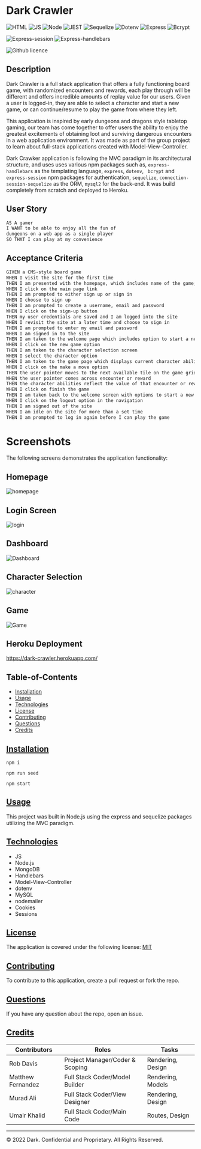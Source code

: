 # Dark Crawler

![HTML](https://img.shields.io/badge/-NODE-orange) ![JS](https://img.shields.io/badge/-JS-yellow) ![Node](https://img.shields.io/badge/-MySQL2-darkgreen)
![JEST](https://img.shields.io/badge/-SQL-darkred) ![Sequelize](https://img.shields.io/badge/-Sequelize-blue) ![Dotenv](https://img.shields.io/badge/-Dotenv-purple) ![Express](https://img.shields.io/badge/Express-indigo) ![Bcrypt](https://img.shields.io/badge/Bcrypt-white)

![Express-session](https://img.shields.io/badge/Express-session-brown) ![Express-handlebars](https://img.shields.io/badge/Express-handlebars-red) 

![Github licence](https://img.shields.io/badge/license-MIT-blue)

## Description

Dark Crawler is a full stack application that offers a fully functioning board game, with randomized encounters and rewards, each play through will be different and offers incredible amounts of replay value for our users. Given a user is logged-in, they are able to select a character and start a new game, or can continue/resume to play the game from where they left.

This application is inspired by early dungeons and dragons style tabletop gaming, our team has come together to offer users the ability to enjoy the greatest excitements of obtaining loot and surviving dangerous encounters in a web application environment. It was made as part of the group project to learn about full-stack applications created with Model-View-Controller.

Dark Crawker application is following the MVC paradigm in its architectural structure, and uses uses various npm packages such as, `express-handlebars` as the templating language, `express`, `dotenv`, ` bcrypt` and `express-session` npm packages for authentication, `sequelize`, `connection-session-sequelize` as the ORM, `mysql2` for the back-end. It was build completely from scratch and deployed to Heroku.

## User Story

```md
AS A gamer
I WANT to be able to enjoy all the fun of 
dungeons on a web app as a single player
SO THAT I can play at my convenience
```

## Acceptance Criteria

```md
GIVEN a CMS-style board game
WHEN I visit the site for the first time
THEN I am presented with the homepage, which includes name of the game; navigation links for the main page.
WHEN I click on the main page link
THEN I am prompted to either sign up or sign in
WHEN I choose to sign up
THEN I am prompted to create a username, email and password
WHEN I click on the sign-up button
THEN my user credentials are saved and I am logged into the site
WHEN I revisit the site at a later time and choose to sign in
THEN I am prompted to enter my email and password
WHEN I am signed in to the site
THEN I am taken to the welcome page which includes option to start a new game or continue the existing game; navigation links for the homepage and the dashboard; and the option to log out
WHEN I click on the new game option
THEN I am taken to the character selection screen
WHEN I select the character option
THEN I am taken to the game page which displays current character abilities, and option to make the next move or finish the game; navigation links for the homepage and dashboard; and the option to logout
WHEN I click on the make a move option
THEN the user pointer moves to the next available tile on the game grid, which includes encounter points and/or reward prize
WHEN the user pointer comes across encounter or reward
THEN the character abilities reflect the value of that encounter or reward and displays on the screen
WHEN I click on finish the game
THEN I am taken back to the welcome screen with options to start a new game or continue the game
WHEN I click on the logout option in the navigation
THEN I am signed out of the site
WHEN I am idle on the site for more than a set time
THEN I am prompted to log in again before I can play the game

```

# Screenshots

The following screens demonstrates the application functionality:

## Homepage

![homepage](./public/images/home.png) 

## Login Screen

![login](./public/images/login.png) 

## Dashboard

![Dashboard](./public/images/Dashboard.png) 

## Character Selection

![character](./public/images/character.png) 

## Game

![Game](./public/images/game.png) 

## Heroku Deployment

https://dark-crawler.herokuapp.com/

## Table-of-Contents
* [Installation](#installation)
* [Usage](#usage)
* [Technologies](#technologies)
* [License](#license)
* [Contributing](#contributing)
* [Questions](#questions)
* [Credits](#credits)

## [Installation](#table-of-contents)

```
npm i

npm run seed

npm start
```
## [Usage](#table-of-contents)
This project was built in Node.js using the express and sequelize packages utilizing the MVC paradigm.

## [Technologies](#table-of-contents)
* JS
* Node.js
* MongoDB
* Handlebars
* Model-View-Controller
* dotenv
* MySQL
* nodemailer
* Cookies
* Sessions

## [License](#table-of-contents)
The application is covered under the following license: [MIT](https://choosealicense.com/licenses/mit/)

## [Contributing](#table-of-contents)
To contribute to this application, create a pull request or fork the repo.

## [Questions](#table-of-contents)
If you have any question about the repo, open an issue.

## [Credits](#table-of-contents)

| Contributors                             | Roles                       | Tasks                    |
| ---------------------------------------- | --------------------------- | ------------------------ |
| Rob Davis | Project Manager/Coder & Scoping | Rendering, Design        |
| Matthew Fernandez | Full Stack Coder/Model Builder | Rendering, Models        |
| Murad Ali | Full Stack Coder/View Designer | Rendering, Design |
| Umair Khalid | Full Stack Coder/Main Code | Routes, Design |


---
© 2022 Dark. Confidential and Proprietary. All Rights Reserved.

